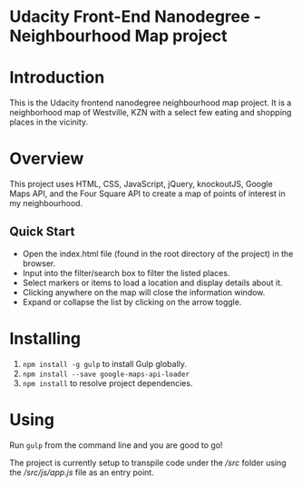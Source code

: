 # Udacity Front-End Nanodegree - Neighbourhood Map project
# Introduction

This is the Udacity frontend nanodegree neighbourhood map project. It is a neighborhood map of Westville, KZN
with a select few eating and shopping places in the vicinity.

# Overview
This project uses HTML, CSS, JavaScript, jQuery, knockoutJS, Google Maps API, and the Four Square API to create a map
of points of interest in my neighbourhood.

## Quick Start
* Open the index.html file (found in the root directory of the project) in the browser.
* Input into the filter/search box to filter the listed places.
* Select markers or items to load a location and display details about it.
* Clicking anywhere on the map will close the information window.
* Expand or collapse the list by clicking on the arrow toggle.


# Installing

1. `npm install -g gulp` to install Gulp globally.
2. `npm install --save google-maps-api-loader`
3. `npm install` to resolve project dependencies.

# Using

Run `gulp` from the command line and you are good to go!

The project is currently setup to transpile code under the _/src_ folder using the
_/src/js/app.js_ file as an entry point.

